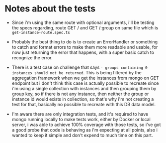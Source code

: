 # Notes about the tests

- Since i'm using the same route with optional arguments,
  i'll be testing the specs regarding, route GET / and GET /:group on same file
  which is `get-instance-route.spec.ts`


- Probably the best thing to do is to create an ErrorHandler or something to catch and format
  errors to make them more readable and usable, for now just returning the error that happens,
  with a super basic catch to recognize the error.


- There is a test case on challenge that says
`- groups containing 0 instances should not be returned`.
This is being filtered by the aggregation framework when we get the instances from mongo on GET endpoint
but i don't think this case is actually possible to recreate since i'm using a single collection
with instances and then grouping them by group key, so if there is not any instance, then neither the
group or instance id would exists in collection, so that's why i'm not creating a test for that, basically
no possible to recreate with this DB data model.


- I'm aware there are only integration tests, and it's required to have mongo running locally
to make tests work, either by Docker or local server, i was able to achieve 100% coverage with those tests,
so i've got a good probe that code is behaving as i'm expecting at all points, also i wanted to keep it
simple and don't expend to much time on this part.

